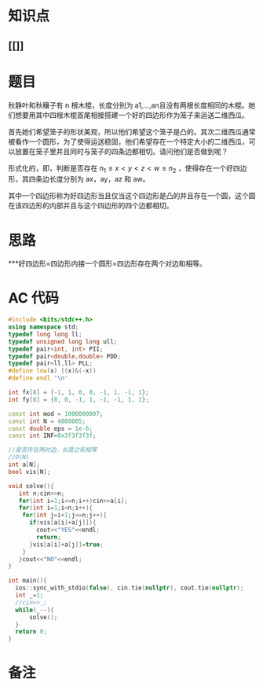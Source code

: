 # 知识点
  ## [[]]
# 题目

  

秋静叶和秋穰子有 n 根木棍，长度分别为 a1,…,an且没有两根长度相同的木棍。她们想要用其中四根木棍首尾相接搭建一个好的四边形作为笼子来运送二维西瓜。

首先她们希望笼子的形状美观，所以他们希望这个笼子是凸的。其次二维西瓜通常被看作一个圆形，为了使得运送稳固，他们希望存在一个特定大小的二维西瓜，可以放置在笼子里并且同时与笼子的四条边都相切。请问他们是否做到呢？

形式化的，即，判断是否存在 $n_{1}\leq x < y < z < w \leq n_{2}$ ，使得存在一个好四边形，其四条边长度分别为 ax，ay，az​ 和 aw​。

其中一个四边形称为好四边形当且仅当这个四边形是凸的并且存在一个圆，这个圆在该四边形的内部并且与这个四边形的四个边都相切。

# 思路
***好四边形=四边形内接一个圆形=四边形存在两个对边和相等。

# AC 代码
```cpp
#include <bits/stdc++.h>
using namespace std;
typedef long long ll;
typedef unsigned long long ull;
typedef pair<int, int> PII;
typedef pair<double,double> PDD;
typedef pair<ll,ll> PLL;
#define low(x) ((x)&(-x))
#define endl '\n'

int fx[8] = {-1, 1, 0, 0, -1, 1, -1, 1};
int fy[8] = {0, 0, -1, 1, -1, -1, 1, 1};

const int mod = 1000000007;
const int N = 4000005;
const double eps = 1e-6;
const int INF=0x3f3f3f3f;

//是否存在两对边，长度之和相等
//O(N)
int a[N];
bool vis[N];

void solve(){
   int n;cin>>n;
   for(int i=1;i<=n;i++)cin>>a[i];
   for(int i=1;i<n;i++){
    for(int j=i+1;j<=n;j++){
      if(vis[a[i]+a[j]]){
        cout<<"YES"<<endl;
        return;
      }vis[a[i]+a[j]]=true;
    }
   }cout<<"NO"<<endl;
}

int main(){
  ios::sync_with_stdio(false), cin.tie(nullptr), cout.tie(nullptr);
  int _=1;
  //cin>>_;
  while(_--){
      solve();
  }
  return 0;
}
```
# 备注
